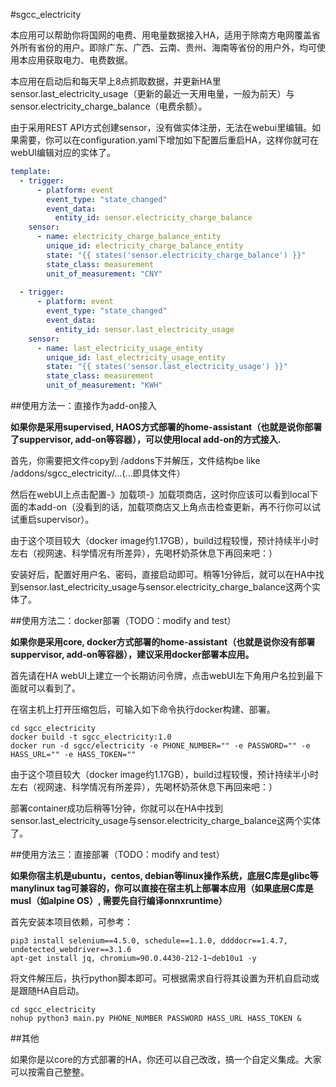 #sgcc_electricity

本应用可以帮助你将国网的电费、用电量数据接入HA，适用于除南方电网覆盖省外所有省份的用户。即除广东、广西、云南、贵州、海南等省份的用户外，均可使用本应用获取电力、电费数据。

本应用在启动后和每天早上8点抓取数据，并更新HA里sensor.last_electricity_usage（更新的最近一天用电量，一般为前天）与sensor.electricity_charge_balance（电费余额）。

由于采用REST API方式创建sensor，没有做实体注册，无法在webui里编辑。如果需要，你可以在configuration.yaml下增加如下配置后重启HA，这样你就可在webUI编辑对应的实体了。

```yaml
template:
  - trigger:
      - platform: event
        event_type: "state_changed"
        event_data: 
          entity_id: sensor.electricity_charge_balance
    sensor:
      - name: electricity_charge_balance_entity
        unique_id: electricity_charge_balance_entity
        state: "{{ states('sensor.electricity_charge_balance') }}"
        state_class: measurement
        unit_of_measurement: "CNY"
 
  - trigger:
      - platform: event
        event_type: "state_changed"
        event_data: 
          entity_id: sensor.last_electricity_usage
    sensor:
      - name: last_electricity_usage_entity
        unique_id: last_electricity_usage_entity
        state: "{{ states('sensor.last_electricity_usage') }}"
        state_class: measurement
        unit_of_measurement: "KWH"
```

##使用方法一：直接作为add-on接入

__如果你是采用supervised, HAOS方式部署的home-assistant（也就是说你部署了suppervisor, add-on等容器），可以使用local add-on的方式接入.__

首先，你需要把文件copy到 /addons下并解压，文件结构be like /addons/sgcc_electricity/...(...即具体文件）

然后在webUI上点击配置-》加载项-》加载项商店，这时你应该可以看到local下面的本add-on（没看到的话，加载项商店又上角点击检查更新，再不行你可以试试重启supervisor）。

由于这个项目较大（docker image约1.17GB），build过程较慢，预计持续半小时左右（视网速、科学情况有所差异），先喝杯奶茶休息下再回来吧：）

安装好后，配置好用户名、密码，直接启动即可。稍等1分钟后，就可以在HA中找到sensor.last_electricity_usage与sensor.electricity_charge_balance这两个实体了。



##使用方法二：docker部署（TODO：modify and test）

__如果你是采用core, docker方式部署的home-assistant（也就是说你没有部署suppervisor, add-on等容器），建议采用docker部署本应用。__

首先请在HA webUI上建立一个长期访问令牌，点击webUI左下角用户名拉到最下面就可以看到了。

在宿主机上打开压缩包后，可输入如下命令执行docker构建、部署。

```shell
cd sgcc_electricity
docker build -t sgcc_electricity:1.0
docker run -d sgcc/electricity -e PHONE_NUMBER="" -e PASSWORD="" -e HASS_URL="" -e HASS_TOKEN=""  
```
由于这个项目较大（docker image约1.17GB），build过程较慢，预计持续半小时左右（视网速、科学情况有所差异），先喝杯奶茶休息下再回来吧：）

部署container成功后稍等1分钟，你就可以在HA中找到sensor.last_electricity_usage与sensor.electricity_charge_balance这两个实体了。

##使用方法三：直接部署（TODO：modify and test）

__如果你宿主机是ubuntu，centos, debian等linux操作系统，底层C库是glibc等manylinux tag可兼容的，你可以直接在宿主机上部署本应用（如果底层C库是musl（如alpine OS）, 需要先自行编译onnxruntime）__

首先安装本项目依赖，可参考：

```shell
pip3 install selenium==4.5.0, schedule==1.1.0, ddddocr==1.4.7, undetected_webdriver==3.1.6
apt-get install jq, chromium=90.0.4430-212-1~deb10u1 -y
```

将文件解压后，执行python脚本即可。可根据需求自行将其设置为开机自启动或是跟随HA自启动。

```shell
cd sgcc_electricity
nohup python3 main.py PHONE_NUMBER PASSWORD HASS_URL HASS_TOKEN &
```

##其他

如果你是以core的方式部署的HA，你还可以自己改改，搞一个自定义集成。大家可以按需自己整整。

